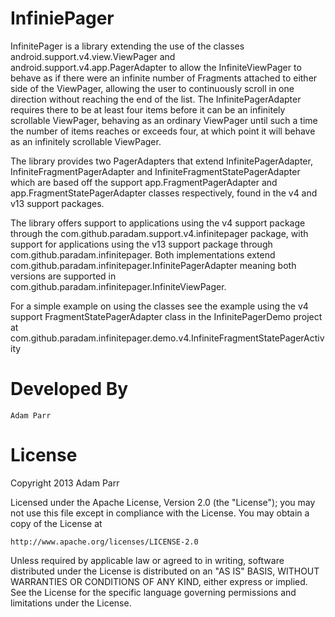 InfiniePager
============

InfinitePager is a library extending the use of the classes
android.support.v4.view.ViewPager and android.support.v4.app.PagerAdapter to
allow the InfiniteViewPager to behave as if there were an infinite number of
Fragments attached to either side of the ViewPager, allowing the user to
continuously scroll in one direction without reaching the end of the list.
The InfinitePagerAdapter requires there to be at least four items before it can
be an infinitely scrollable ViewPager, behaving as an ordinary ViewPager until
such a time the number of items reaches or exceeds four, at which point it will
behave as an infinitely scrollable ViewPager.

The library provides two PagerAdapters that extend InfinitePagerAdapter,
InfiniteFragmentPagerAdapter and InfiniteFragmentStatePagerAdapter which are
based off the support app.FragmentPagerAdapter and app.FragmentStatePagerAdapter
classes respectively, found in the v4 and v13 support packages.

The library offers support to applications using the v4 support package through
the com.github.paradam.support.v4.infinitepager package, with support for
applications using the v13 support package through
com.github.paradam.infinitepager. Both implementations extend
com.github.paradam.infinitepager.InfinitePagerAdapter meaning both versions are
supported in com.github.paradam.infinitepager.InfiniteViewPager.

For a simple example on using the classes see the example using the v4 support
FragmentStatePagerAdapter class in the InfinitePagerDemo project at
com.github.paradam.infinitepager.demo.v4.InfiniteFragmentStatePagerActivity



Developed By
============

    Adam Parr



License
=======

Copyright 2013 Adam Parr

Licensed under the Apache License, Version 2.0 (the "License");
you may not use this file except in compliance with the License.
You may obtain a copy of the License at

    http://www.apache.org/licenses/LICENSE-2.0

Unless required by applicable law or agreed to in writing, software
distributed under the License is distributed on an "AS IS" BASIS,
WITHOUT WARRANTIES OR CONDITIONS OF ANY KIND, either express or implied.
See the License for the specific language governing permissions and
limitations under the License.
